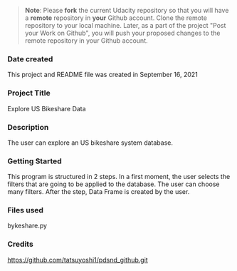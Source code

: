 >**Note**: Please **fork** the current Udacity repository so that you will have a **remote** repository in **your** Github account. Clone the remote repository to your local machine. Later, as a part of the project "Post your Work on Github", you will push your proposed changes to the remote repository in your Github account.

### Date created
This project and README file was created in September 16, 2021

### Project Title
Explore US Bikeshare Data

### Description
The user can explore an US bikeshare system database.

### Getting Started
This program is structured in 2 steps.
In a first moment, the user selects the filters that are going to be applied to the database. The user can choose many filters.
After the step, Data Frame is created by the user.

### Files used
bykeshare.py

### Credits
https://github.com/tatsuyoshi1/pdsnd_github.git
